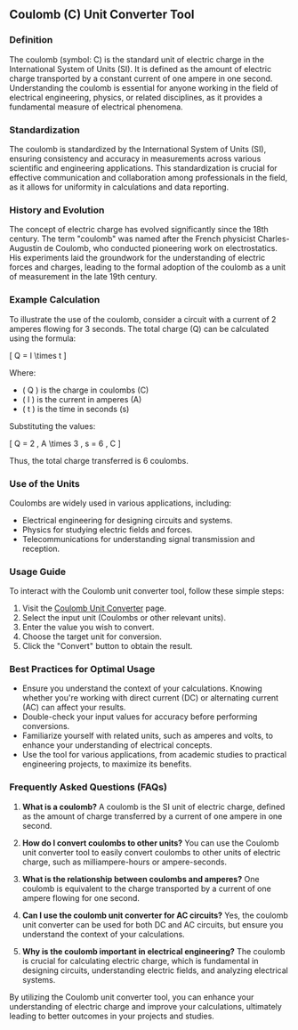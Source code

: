 ## Coulomb (C) Unit Converter Tool

### Definition
The coulomb (symbol: C) is the standard unit of electric charge in the International System of Units (SI). It is defined as the amount of electric charge transported by a constant current of one ampere in one second. Understanding the coulomb is essential for anyone working in the field of electrical engineering, physics, or related disciplines, as it provides a fundamental measure of electrical phenomena.

### Standardization
The coulomb is standardized by the International System of Units (SI), ensuring consistency and accuracy in measurements across various scientific and engineering applications. This standardization is crucial for effective communication and collaboration among professionals in the field, as it allows for uniformity in calculations and data reporting.

### History and Evolution
The concept of electric charge has evolved significantly since the 18th century. The term "coulomb" was named after the French physicist Charles-Augustin de Coulomb, who conducted pioneering work on electrostatics. His experiments laid the groundwork for the understanding of electric forces and charges, leading to the formal adoption of the coulomb as a unit of measurement in the late 19th century.

### Example Calculation
To illustrate the use of the coulomb, consider a circuit with a current of 2 amperes flowing for 3 seconds. The total charge (Q) can be calculated using the formula:

\[ Q = I \times t \]

Where:
- \( Q \) is the charge in coulombs (C)
- \( I \) is the current in amperes (A)
- \( t \) is the time in seconds (s)

Substituting the values:

\[ Q = 2 \, A \times 3 \, s = 6 \, C \]

Thus, the total charge transferred is 6 coulombs.

### Use of the Units
Coulombs are widely used in various applications, including:
- Electrical engineering for designing circuits and systems.
- Physics for studying electric fields and forces.
- Telecommunications for understanding signal transmission and reception.

### Usage Guide
To interact with the Coulomb unit converter tool, follow these simple steps:
1. Visit the [Coulomb Unit Converter](https://www.inayam.co/unit-converter/electric_current) page.
2. Select the input unit (Coulombs or other relevant units).
3. Enter the value you wish to convert.
4. Choose the target unit for conversion.
5. Click the "Convert" button to obtain the result.

### Best Practices for Optimal Usage
- Ensure you understand the context of your calculations. Knowing whether you're working with direct current (DC) or alternating current (AC) can affect your results.
- Double-check your input values for accuracy before performing conversions.
- Familiarize yourself with related units, such as amperes and volts, to enhance your understanding of electrical concepts.
- Use the tool for various applications, from academic studies to practical engineering projects, to maximize its benefits.

### Frequently Asked Questions (FAQs)

1. **What is a coulomb?**
   A coulomb is the SI unit of electric charge, defined as the amount of charge transferred by a current of one ampere in one second.

2. **How do I convert coulombs to other units?**
   You can use the Coulomb unit converter tool to easily convert coulombs to other units of electric charge, such as milliampere-hours or ampere-seconds.

3. **What is the relationship between coulombs and amperes?**
   One coulomb is equivalent to the charge transported by a current of one ampere flowing for one second.

4. **Can I use the coulomb unit converter for AC circuits?**
   Yes, the coulomb unit converter can be used for both DC and AC circuits, but ensure you understand the context of your calculations.

5. **Why is the coulomb important in electrical engineering?**
   The coulomb is crucial for calculating electric charge, which is fundamental in designing circuits, understanding electric fields, and analyzing electrical systems.

By utilizing the Coulomb unit converter tool, you can enhance your understanding of electric charge and improve your calculations, ultimately leading to better outcomes in your projects and studies.